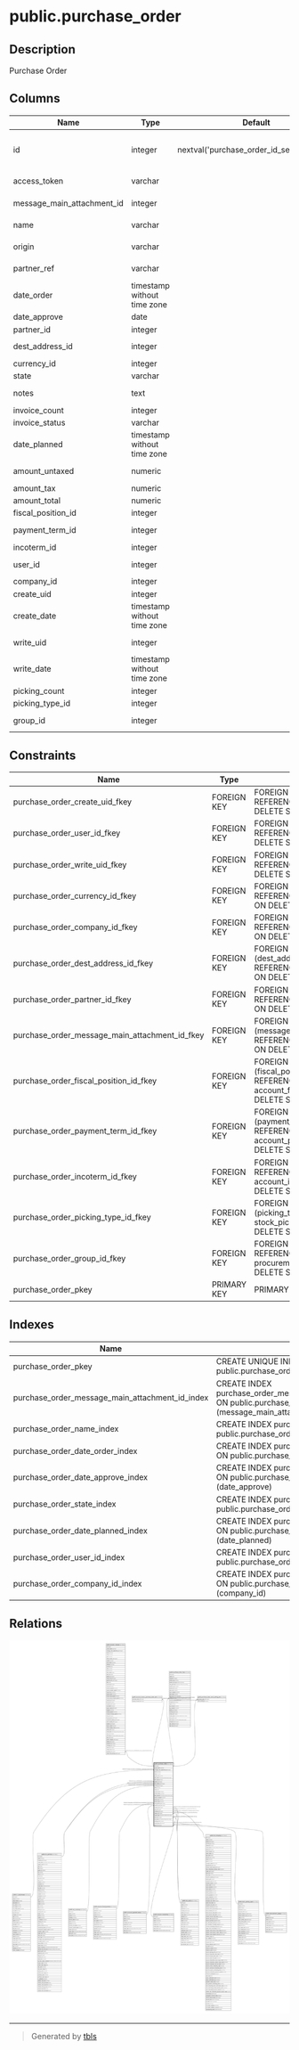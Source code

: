 # public.purchase_order

## Description

Purchase Order

## Columns

| Name | Type | Default | Nullable | Children | Parents | Comment |
| ---- | ---- | ------- | -------- | -------- | ------- | ------- |
| id | integer | nextval('purchase_order_id_seq'::regclass) | false | [public.account_invoice](public.account_invoice.md) [public.account_invoice_purchase_order_rel](public.account_invoice_purchase_order_rel.md) [public.purchase_order_line](public.purchase_order_line.md) [public.purchase_order_stock_picking_rel](public.purchase_order_stock_picking_rel.md) |  |  |
| access_token | varchar |  | true |  |  | Security Token |
| message_main_attachment_id | integer |  | true |  | [public.ir_attachment](public.ir_attachment.md) | Main Attachment |
| name | varchar |  | false |  |  | Order Reference |
| origin | varchar |  | true |  |  | Source Document |
| partner_ref | varchar |  | true |  |  | Vendor Reference |
| date_order | timestamp without time zone |  | false |  |  | Order Date |
| date_approve | date |  | true |  |  | Approval Date |
| partner_id | integer |  | false |  | [public.res_partner](public.res_partner.md) | Vendor |
| dest_address_id | integer |  | true |  | [public.res_partner](public.res_partner.md) | Drop Ship Address |
| currency_id | integer |  | false |  | [public.res_currency](public.res_currency.md) | Currency |
| state | varchar |  | true |  |  | Status |
| notes | text |  | true |  |  | Terms and Conditions |
| invoice_count | integer |  | true |  |  | Bill Count |
| invoice_status | varchar |  | true |  |  | Billing Status |
| date_planned | timestamp without time zone |  | true |  |  | Scheduled Date |
| amount_untaxed | numeric |  | true |  |  | Untaxed Amount |
| amount_tax | numeric |  | true |  |  | Taxes |
| amount_total | numeric |  | true |  |  | Total |
| fiscal_position_id | integer |  | true |  | [public.account_fiscal_position](public.account_fiscal_position.md) | Fiscal Position |
| payment_term_id | integer |  | true |  | [public.account_payment_term](public.account_payment_term.md) | Payment Terms |
| incoterm_id | integer |  | true |  | [public.account_incoterms](public.account_incoterms.md) | Incoterm |
| user_id | integer |  | true |  | [public.res_users](public.res_users.md) | Purchase Representative |
| company_id | integer |  | false |  | [public.res_company](public.res_company.md) | Company |
| create_uid | integer |  | true |  | [public.res_users](public.res_users.md) | Created by |
| create_date | timestamp without time zone |  | true |  |  | Created on |
| write_uid | integer |  | true |  | [public.res_users](public.res_users.md) | Last Updated by |
| write_date | timestamp without time zone |  | true |  |  | Last Updated on |
| picking_count | integer |  | true |  |  | Picking count |
| picking_type_id | integer |  | false |  | [public.stock_picking_type](public.stock_picking_type.md) | Deliver To |
| group_id | integer |  | true |  | [public.procurement_group](public.procurement_group.md) | Procurement Group |

## Constraints

| Name | Type | Definition |
| ---- | ---- | ---------- |
| purchase_order_create_uid_fkey | FOREIGN KEY | FOREIGN KEY (create_uid) REFERENCES res_users(id) ON DELETE SET NULL |
| purchase_order_user_id_fkey | FOREIGN KEY | FOREIGN KEY (user_id) REFERENCES res_users(id) ON DELETE SET NULL |
| purchase_order_write_uid_fkey | FOREIGN KEY | FOREIGN KEY (write_uid) REFERENCES res_users(id) ON DELETE SET NULL |
| purchase_order_currency_id_fkey | FOREIGN KEY | FOREIGN KEY (currency_id) REFERENCES res_currency(id) ON DELETE SET NULL |
| purchase_order_company_id_fkey | FOREIGN KEY | FOREIGN KEY (company_id) REFERENCES res_company(id) ON DELETE SET NULL |
| purchase_order_dest_address_id_fkey | FOREIGN KEY | FOREIGN KEY (dest_address_id) REFERENCES res_partner(id) ON DELETE SET NULL |
| purchase_order_partner_id_fkey | FOREIGN KEY | FOREIGN KEY (partner_id) REFERENCES res_partner(id) ON DELETE SET NULL |
| purchase_order_message_main_attachment_id_fkey | FOREIGN KEY | FOREIGN KEY (message_main_attachment_id) REFERENCES ir_attachment(id) ON DELETE SET NULL |
| purchase_order_fiscal_position_id_fkey | FOREIGN KEY | FOREIGN KEY (fiscal_position_id) REFERENCES account_fiscal_position(id) ON DELETE SET NULL |
| purchase_order_payment_term_id_fkey | FOREIGN KEY | FOREIGN KEY (payment_term_id) REFERENCES account_payment_term(id) ON DELETE SET NULL |
| purchase_order_incoterm_id_fkey | FOREIGN KEY | FOREIGN KEY (incoterm_id) REFERENCES account_incoterms(id) ON DELETE SET NULL |
| purchase_order_picking_type_id_fkey | FOREIGN KEY | FOREIGN KEY (picking_type_id) REFERENCES stock_picking_type(id) ON DELETE SET NULL |
| purchase_order_group_id_fkey | FOREIGN KEY | FOREIGN KEY (group_id) REFERENCES procurement_group(id) ON DELETE SET NULL |
| purchase_order_pkey | PRIMARY KEY | PRIMARY KEY (id) |

## Indexes

| Name | Definition |
| ---- | ---------- |
| purchase_order_pkey | CREATE UNIQUE INDEX purchase_order_pkey ON public.purchase_order USING btree (id) |
| purchase_order_message_main_attachment_id_index | CREATE INDEX purchase_order_message_main_attachment_id_index ON public.purchase_order USING btree (message_main_attachment_id) |
| purchase_order_name_index | CREATE INDEX purchase_order_name_index ON public.purchase_order USING btree (name) |
| purchase_order_date_order_index | CREATE INDEX purchase_order_date_order_index ON public.purchase_order USING btree (date_order) |
| purchase_order_date_approve_index | CREATE INDEX purchase_order_date_approve_index ON public.purchase_order USING btree (date_approve) |
| purchase_order_state_index | CREATE INDEX purchase_order_state_index ON public.purchase_order USING btree (state) |
| purchase_order_date_planned_index | CREATE INDEX purchase_order_date_planned_index ON public.purchase_order USING btree (date_planned) |
| purchase_order_user_id_index | CREATE INDEX purchase_order_user_id_index ON public.purchase_order USING btree (user_id) |
| purchase_order_company_id_index | CREATE INDEX purchase_order_company_id_index ON public.purchase_order USING btree (company_id) |

## Relations

![er](public.purchase_order.svg)

---

> Generated by [tbls](https://github.com/k1LoW/tbls)
